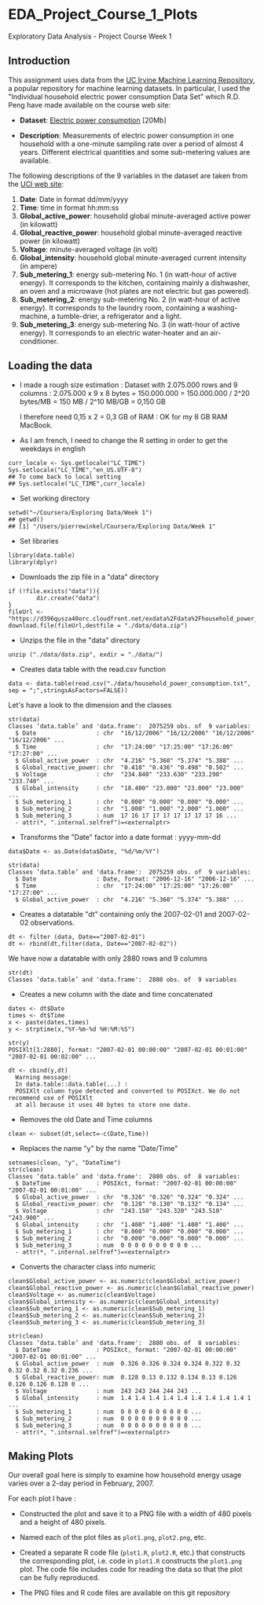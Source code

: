# EDA_Project_Course_1_Plots
Exploratory Data Analysis - Project Course Week 1

## Introduction

This assignment uses data from
the <a href="http://archive.ics.uci.edu/ml/">UC Irvine Machine
Learning Repository</a>, a popular repository for machine learning
datasets. In particular, I used  the "Individual household
electric power consumption Data Set" which R.D. Peng have made available on
the course web site:


* <b>Dataset</b>: <a href="https://d396qusza40orc.cloudfront.net/exdata%2Fdata%2Fhousehold_power_consumption.zip">Electric power consumption</a> [20Mb]

* <b>Description</b>: Measurements of electric power consumption in
one household with a one-minute sampling rate over a period of almost
4 years. Different electrical quantities and some sub-metering values
are available.


The following descriptions of the 9 variables in the dataset are taken
from
the <a href="https://archive.ics.uci.edu/ml/datasets/Individual+household+electric+power+consumption">UCI
web site</a>:

<ol>
<li><b>Date</b>: Date in format dd/mm/yyyy </li>
<li><b>Time</b>: time in format hh:mm:ss </li>
<li><b>Global_active_power</b>: household global minute-averaged active power (in kilowatt) </li>
<li><b>Global_reactive_power</b>: household global minute-averaged reactive power (in kilowatt) </li>
<li><b>Voltage</b>: minute-averaged voltage (in volt) </li>
<li><b>Global_intensity</b>: household global minute-averaged current intensity (in ampere) </li>
<li><b>Sub_metering_1</b>: energy sub-metering No. 1 (in watt-hour of active energy). It corresponds to the kitchen, containing mainly a dishwasher, an oven and a microwave (hot plates are not electric but gas powered). </li>
<li><b>Sub_metering_2</b>: energy sub-metering No. 2 (in watt-hour of active energy). It corresponds to the laundry room, containing a washing-machine, a tumble-drier, a refrigerator and a light. </li>
<li><b>Sub_metering_3</b>: energy sub-metering No. 3 (in watt-hour of active energy). It corresponds to an electric water-heater and an air-conditioner.</li>
</ol>

## Loading the data

* I made a rough size estimation : 
Dataset with 2.075.000 rows and 9 columns : 2.075.000 x 9 x 8 bytes = 150.000.000
= 150.000.000 / 2^20 bytes/MB = 150 MB / 2^10 MB/GB
= 0,150 GB

  I therefore need 0,15 x 2 = 0,3 GB of RAM : OK for my 8 GB RAM MacBook.

* As I am french, I need to change the R setting in order to get the weekdays in english
```
curr_locale <- Sys.getlocale("LC_TIME")
Sys.setlocale("LC_TIME","en_US.UTF-8")
## To come back to local setting
## Sys.setlocale("LC_TIME",curr_locale)
```

* Set working directory
```
setwd("~/Coursera/Exploring Data/Week 1")
## getwd()
## [1] "/Users/pierrewinkel/Coursera/Exploring Data/Week 1"
```

* Set libraries
```
library(data.table)
library(dplyr)
```

* Downloads the zip file in a "data" directory
```
if (!file.exists("data")){
        dir.create("data")
}
fileUrl <- "https://d396qusza40orc.cloudfront.net/exdata%2Fdata%2Fhousehold_power_consumption.zip"
download.file(fileUrl,destfile = "./data/data.zip")
```

* Unzips the file in the "data" directory                        
```
unzip ("./data/data.zip", exdir = "./data/")
```

* Creates data table with the read.csv function
```
data <- data.table(read.csv("./data/household_power_consumption.txt", sep = ";",stringsAsFactors=FALSE))
```

Let's have a look to the dimension and the classes
```
str(data)
Classes ‘data.table’ and 'data.frame':	2075259 obs. of  9 variables:
  $ Date                 : chr  "16/12/2006" "16/12/2006" "16/12/2006" "16/12/2006" ...
  $ Time                 : chr  "17:24:00" "17:25:00" "17:26:00" "17:27:00" ...
  $ Global_active_power  : chr  "4.216" "5.360" "5.374" "5.388" ...
  $ Global_reactive_power: chr  "0.418" "0.436" "0.498" "0.502" ...
  $ Voltage              : chr  "234.840" "233.630" "233.290" "233.740" ...
  $ Global_intensity     : chr  "18.400" "23.000" "23.000" "23.000" ...
  $ Sub_metering_1       : chr  "0.000" "0.000" "0.000" "0.000" ...
  $ Sub_metering_2       : chr  "1.000" "1.000" "2.000" "1.000" ...
  $ Sub_metering_3       : num  17 16 17 17 17 17 17 17 17 16 ...
  - attr(*, ".internal.selfref")=<externalptr> 
```

* Transforms the "Date" factor into a date format : yyyy-mm-dd 
```
data$Date <- as.Date(data$Date, "%d/%m/%Y")

str(data)
Classes ‘data.table’ and 'data.frame':	2075259 obs. of  9 variables:
  $ Date                 : Date, format: "2006-12-16" "2006-12-16" ...
  $ Time                 : chr  "17:24:00" "17:25:00" "17:26:00" "17:27:00" ...
  $ Global_active_power  : chr  "4.216" "5.360" "5.374" "5.388" ...
```

* Creates a datatable "dt" containing only the 2007-02-01 and 2007-02-02 observations.
```
dt <- filter (data, Date=="2007-02-01")
dt <- rbind(dt,filter(data, Date=="2007-02-02"))
```
We have now a datatable with only 2880 rows and 9 columns
```
str(dt)
Classes ‘data.table’ and 'data.frame':	2880 obs. of  9 variables
```

* Creates a new column with the date and time concatenated
```
dates <- dt$Date
times <- dt$Time
x <- paste(dates,times)
y <- strptime(x,"%Y-%m-%d %H:%M:%S")

str(y)
POSIXlt[1:2880], format: "2007-02-01 00:00:00" "2007-02-01 00:01:00" "2007-02-01 00:02:00" ...

dt <- cbind(y,dt)
  Warning message:
  In data.table::data.table(...) :
  POSIXlt column type detected and converted to POSIXct. We do not recommend use of POSIXlt 
  at all because it uses 40 bytes to store one date.
```

* Removes the old Date and Time columns
```
clean <- subset(dt,select=-c(Date,Time))
```

* Replaces the name "y" by the name "Date/Time"
```
setnames(clean, "y", "DateTime")
str(clean)
Classes ‘data.table’ and 'data.frame':	2880 obs. of  8 variables:
  $ DateTime             : POSIXct, format: "2007-02-01 00:00:00" "2007-02-01 00:01:00" ...
  $ Global_active_power  : chr  "0.326" "0.326" "0.324" "0.324" ...
  $ Global_reactive_power: chr  "0.128" "0.130" "0.132" "0.134" ...
  $ Voltage              : chr  "243.150" "243.320" "243.510" "243.900" ...
  $ Global_intensity     : chr  "1.400" "1.400" "1.400" "1.400" ...
  $ Sub_metering_1       : chr  "0.000" "0.000" "0.000" "0.000" ...
  $ Sub_metering_2       : chr  "0.000" "0.000" "0.000" "0.000" ...
  $ Sub_metering_3       : num  0 0 0 0 0 0 0 0 0 0 ...
  - attr(*, ".internal.selfref")=<externalptr> 
```

* Converts the character class into numeric
```
clean$Global_active_power <- as.numeric(clean$Global_active_power)
clean$Global_reactive_power <- as.numeric(clean$Global_reactive_power)
clean$Voltage <- as.numeric(clean$Voltage)
clean$Global_intensity <- as.numeric(clean$Global_intensity)
clean$Sub_metering_1 <- as.numeric(clean$Sub_metering_1)
clean$Sub_metering_2 <- as.numeric(clean$Sub_metering_2)
clean$Sub_metering_3 <- as.numeric(clean$Sub_metering_3)

str(clean)
Classes ‘data.table’ and 'data.frame':	2880 obs. of  8 variables:
  $ DateTime             : POSIXct, format: "2007-02-01 00:00:00" "2007-02-01 00:01:00" ...
  $ Global_active_power  : num  0.326 0.326 0.324 0.324 0.322 0.32 0.32 0.32 0.32 0.236 ...
  $ Global_reactive_power: num  0.128 0.13 0.132 0.134 0.13 0.126 0.126 0.126 0.128 0 ...
  $ Voltage              : num  243 243 244 244 243 ...
  $ Global_intensity     : num  1.4 1.4 1.4 1.4 1.4 1.4 1.4 1.4 1.4 1 ...
  $ Sub_metering_1       : num  0 0 0 0 0 0 0 0 0 0 ...
  $ Sub_metering_2       : num  0 0 0 0 0 0 0 0 0 0 ...
  $ Sub_metering_3       : num  0 0 0 0 0 0 0 0 0 0 ...
  - attr(*, ".internal.selfref")=<externalptr> 
```

## Making Plots

Our overall goal here is simply to examine how household energy usage
varies over a 2-day period in February, 2007.

For each plot I have :

* Constructed the plot and save it to a PNG file with a width of 480
pixels and a height of 480 pixels.

* Named each of the plot files as `plot1.png`, `plot2.png`, etc.

* Created a separate R code file (`plot1.R`, `plot2.R`, etc.) that
constructs the corresponding plot, i.e. code in `plot1.R` constructs
the `plot1.png` plot. The code file includes code for reading
the data so that the plot can be fully reproduced.

* The PNG files and R code files are available on this git repository


